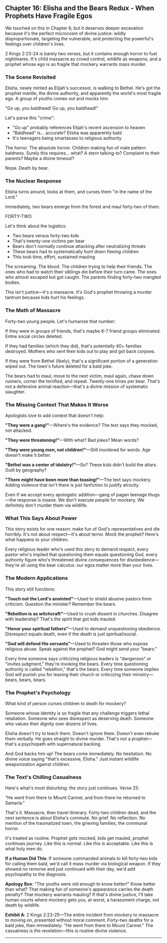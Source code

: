 ## Chapter 16: Elisha and the Bears Redux - When Prophets Have Fragile Egos

We touched on this in Chapter 6, but it deserves deeper excavation because it's the perfect microcosm of divine justice: wildly disproportionate, targeting the vulnerable, and protecting the powerful's feelings over children's lives.

2 Kings 2:23-24 is barely two verses, but it contains enough horror to fuel nightmares. It's child massacre as crowd control, wildlife as weapons, and a prophet whose ego is so fragile that mockery warrants mass murder.

### The Scene Revisited

Elisha, newly minted as Elijah's successor, is walking to Bethel. He's got the prophet mantle, the divine authority, and apparently the world's most fragile ego. A group of youths comes out and mocks him:

"Go up, you baldhead! Go up, you baldhead!"

Let's parse this "crime":
- "Go up" probably references Elijah's recent ascension to heaven
- "Baldhead" is... accurate? Elisha was apparently bald
- It's teenagers being smartasses to religious authority

The horror. The absolute horror. Children making fun of male pattern baldness. Surely this requires... what? A stern talking-to? Complaint to their parents? Maybe a divine timeout?

Nope. Death by bear.

### The Nuclear Response

Elisha turns around, looks at them, and curses them "in the name of the Lord."

Immediately, two bears emerge from the forest and maul forty-two of them.

FORTY-TWO.

Let's think about the logistics:
- Two bears versus forty-two kids
- That's twenty-one victims per bear
- Bears don't normally continue attacking after neutralizing threats
- These bears had to systematically hunt down fleeing children
- This took time, effort, sustained mauling

The screaming. The blood. The children trying to help their friends. The ones who had to watch their siblings die before their turn came. The ones who almost escaped but got caught. The parents finding forty-two mangled bodies.

This isn't justice—it's a massacre. It's God's prophet throwing a murder tantrum because kids hurt his feelings.

### The Math of Massacre

Forty-two young people. Let's humanize that number:

If they were in groups of friends, that's maybe 6-7 friend groups eliminated. Entire social circles deleted.

If they had families (which they did), that's potentially 40+ families destroyed. Mothers who sent their kids out to play and got back corpses.

If they were from Bethel (likely), that's a significant portion of a generation wiped out. The town's future deleted for a bald joke.

The bears had to maul, move to the next victim, maul again, chase down runners, corner the terrified, and repeat. Twenty-one times per bear. That's not a defensive animal reaction—that's a divine mission of systematic slaughter.

### The Missing Context That Makes It Worse

Apologists love to add context that doesn't help:

**"They were a gang!"**—Where's the evidence? The text says they mocked, not attacked.

**"They were threatening!"**—With what? Bad jokes? Mean words?

**"They were young men, not children!"**—Still murdered for words. Age doesn't make it better.

**"Bethel was a center of idolatry!"**—So? These kids didn't build the altars. Guilt by geography?

**"There might have been more than teasing!"**—The text says mockery. Adding violence that isn't there is just fanfiction to justify atrocity.

Even if we accept every apologetic addition—gang of pagan teenage thugs—the response is insane. We don't execute people for mockery. We definitely don't murder them via wildlife.

### What This Says About Power

This story exists for one reason: make fun of God's representatives and die horribly. It's not about respect—it's about terror. Mock the prophet? Here's what happens to your children.

Every religious leader who's used this story to demand respect, every pastor who's implied that questioning them equals questioning God, every authority figure who's threatened divine consequences for disobedience—they're all using the bear calculus: our egos matter more than your lives.

### The Modern Applications

This story still functions:

**"Touch not the Lord's anointed"**—Used to shield abusive pastors from criticism. Question the minister? Remember the bears.

**"Rebellion is as witchcraft"**—Used to crush dissent in churches. Disagree with leadership? That's the spirit that got kids mauled.

**"Honor your spiritual fathers"**—Used to demand unquestioning obedience. Disrespect equals death, even if the death is just spiritual/social.

**"God will defend His servants"**—Used to threaten those who expose religious abuse. Speak against the prophet? God might send your "bears."

Every time someone says criticizing religious leaders is "dangerous" or "invites judgment," they're invoking the bears. Every time questioning authority is called "rebellion," that's the bears. Every time someone implies God will punish you for leaving their church or criticizing their ministry—bears, bears, bears.

### The Prophet's Psychology

What kind of person curses children to death for mockery? 

Someone whose identity is so fragile that any challenge triggers lethal retaliation. Someone who sees disrespect as deserving death. Someone who values their dignity over dozens of lives.

Elisha doesn't try to teach them. Doesn't ignore them. Doesn't even rebuke them verbally. He goes straight to divine murder. That's not a prophet—that's a psychopath with supernatural backing.

And God backs him up! The bears come immediately. No hesitation. No divine voice saying "that's excessive, Elisha." Just instant wildlife weaponization against children.

### The Text's Chilling Casualness

Here's what's most disturbing: the story just continues. Verse 25:

"He went from there to Mount Carmel, and from there he returned to Samaria."

That's it. Massacre, then travel itinerary. Forty-two children dead, and the next sentence is about Elisha's commute. No grief. No reflection. No mention of the traumatized town, the grieving families, the communal horror.

It's treated as routine. Prophet gets mocked, kids get mauled, prophet continues journey. Like this is normal. Like this is acceptable. Like this is what holy men do.

**If a Human Did This**: If someone commanded animals to kill forty-two kids for calling them bald, we'd call it mass murder via biological weapon. If they showed no remorse and just continued with their day, we'd add psychopathy to the diagnosis.

**Apology Box**: "The youths were old enough to know better!"
Know better than what? That making fun of someone's appearance carries the death penalty? That mockery warrants mauling? If that's divine justice, I'll take human courts where mockery gets you, at worst, a harassment charge, not death by wildlife.

**Exhibit A**: 2 Kings 2:23-25—The entire incident from mockery to massacre to moving on, presented without moral comment. Forty-two deaths for a bald joke, then immediately: "He went from there to Mount Carmel." The casualness is the revelation—this is routine divine violence.

---
